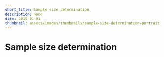 ```yaml
---
short_title: Sample size determination
description: none
date: 2019-01-01
thumbnail: assets/images/thumbnails/sample-size-determination-portrait.jpg
---
```


# Sample size determination